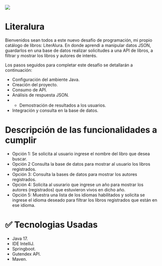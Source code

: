    <p align="left">
   <img src="https://img.shields.io/badge/STATUS-EN%20FINALIZADO-green">
   </p>

# Literalura
Bienvenidos sean todos a este nuevo desafío de programación, mi propio catálogo de libros: LiterAlura. En donde aprendi a manipular datos JSON, guardarlos en una base de datos realizar solicitudes a una API de libros, a filtrar y mostrar los libros y autores de interés.

Los pasos seguidos para completar este desafío se detallarán a continuación:

* Configuración del ambiente Java.
* Creación del proyecto.
* Consumo de API.
* Análisis de respuesta JSON.
* * Demostración de resultados a los usuarios.
* Integración y consulta en la base de datos. 

# Descripción de las funcionalidades a cumplir
- Opción 1: Se solicita al usuario ingrese el nombre del libro que desea buscar.
- Opción 2 Consulta la base de datos para mostrar al usuario los libros registrados.
- Opción 3: Consulta la bases de datos para mostrar los autores registrados.
- Opción 4: Solicita al usurario que ingrese un año para mostrar los autores (registrados) que estuvieron vivos en dicho año.
- Opción 5: Muestra una lista de los idiomas habilitados y solicita se ingrese el idioma deseado para filtrar los libros registrados que están en ese idioma.


# :white_check_mark: Tecnologias Usadas
*  Java 17.
*  IDE IntelliJ.
*  Springboot.
*  Gutendex API.
*  Maven.
